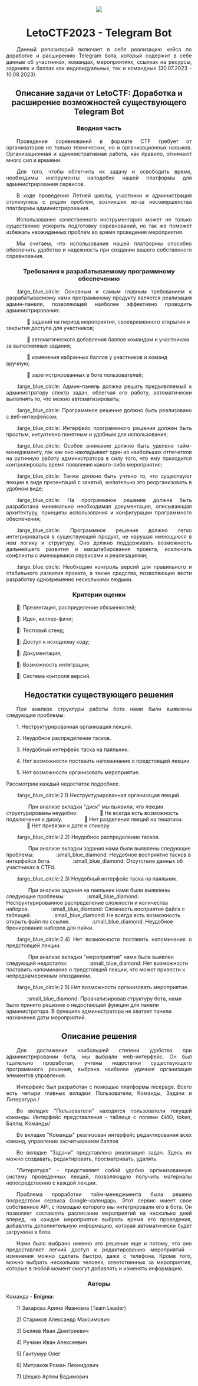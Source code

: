 <h1 Enigma </h1>
<p align="center">
    <img src="URL">
</p>

<h1 align="center">
LetoCTF2023 - Telegram Bot
</h1>

<p align="justify">&emsp;&emsp;Данный репозиторий включает в себя реализацию кейса по доработке и расширению Telegram бота, который содержит в себе данные об участниках, командах, мероприятиях, ссылках на ресурсы, заданиях и баллах как индивидуальных, так и командных (30.07.2023 - 10.08.2023).</p>

<h2 align="center">
    Описание задачи от LetoCTF: Доработка и расширение возможностей существующего Telegram Bot
</h2>

<h3 align="center">
    Вводная часть
</h3> 

<p align="justify">&emsp;&emsp;Проведение соревнований в формате CTF требует от организаторов не только технических, но и организационных навыков. Организационная и административная работа, как правило, отнимают много сил и времени.</p>

<p align="justify">&emsp;&emsp;Для того, чтобы облегчить их задачу и освободить время, необходимы инструменты наподобие нашей платформы для администрирования сервисов.</p>

<p align="justify">&emsp;&emsp;В ходе проведения Летней школы, участники и администрация столкнулись с рядом проблем, возникших из-за несовершенства платформы администрирования.</p>

<p align="justify">&emsp;&emsp;Использование качественного инструментария может не только существенно ускорить подготовку соревнований, но так же поможет избежать неожиданных проблем во время проведения мероприятия.</p>

<p align="justify">&emsp;&emsp;Мы считаем, что использование нашей платформы способно обеспечить удобство и надежность при создании вашего собственного соревнования.</p>


<h3 align="center">
    Требования к разрабатываемому программному обеспечению
</h3>

<p align="justify">&emsp;&emsp;:large_blue_circle: Основным и самым главным требованием к разрабатываемому нами программному продукту является реализация админ-панели, позволяющей наиболее эффективно проводить администрирование:</p>

&emsp;&emsp;&emsp;&emsp;:small_blue_diamond: заданий на период мероприятия, своевременного открытия и закрытия доступа для участников;

&emsp;&emsp;&emsp;&emsp;:small_blue_diamond: автоматического добавления баллов командам и участникам за выполненные задания;

&emsp;&emsp;&emsp;&emsp;:small_blue_diamond: изменения набранных баллов у участников и команд вручную;

&emsp;&emsp;&emsp;&emsp;:small_blue_diamond: зарегистрированных в боте пользователей;

<p align="justify">&emsp;&emsp;:large_blue_circle: Админ-панель должна решать предъявляемый к администратору спектр задач, облегчая его работу, автоматически выполнять то, что можно автоматизировать;</p>

<p align="justify">&emsp;&emsp;:large_blue_circle: Программное решение должно быть реализовано с веб-интерфейсом;</p>

<p align="justify">&emsp;&emsp;:large_blue_circle: Интерфейс программного решения должен быть простым, интуитивно понятным и удобным для использования;</p>

<p align="justify">&emsp;&emsp;:large_blue_circle: Особое внимание должно быть уделено тайм-менеджменту, так как оно накладывает один из наибольших отпечатков на рутинную работу администратора в силу того, что ему приходится контролировать время появления какого-либо мероприятия;</p>

<p align="justify">&emsp;&emsp;:large_blue_circle: Также должно быть учтено то, что существуют лекции в виде презентаций с занятий, желательно это реорганизовать в удобном виде;</p>

<p align="justify">&emsp;&emsp;:large_blue_circle: На программное решение должна быть разработана минимально необходимая документация, описывающая архитектуру, принципы использования и конфигурации программного обеспечения;</p>

<p align="justify">&emsp;&emsp;:large_blue_circle: Программное решение должно легко интегрироваться в существующий продукт, не нарушая имеющуюся в нем логику и структуру. Оно должно поддерживать возможность дальнейшего развития и масштабирования проекта, исключать конфликты с имеющимися сервисами и реализациями;</p>

<p align="justify">&emsp;&emsp;:large_blue_circle: Необходим контроль версий для правильного и стабильного развития проекта, а также средства, позволяющие вести разработку одновременно несколькими людьми.

<h3 align="center">
    Критерии оценки
</h3>  

<p align="justify">&emsp;&emsp;🏴: Презентация, распределение обязанностей;</p>

<p align="justify">&emsp;&emsp;🏴: Идея, киллер-фичи;</p>

<p align="justify">&emsp;&emsp;🏴: Тестовый стенд;<p>

<p align="justify">&emsp;&emsp;🏴: Доступ к исходному коду;</p>

<p align="justify">&emsp;&emsp;🏴: Документация;</p>

<p align="justify">&emsp;&emsp;🏴: Возможность интеграции;</p>
 
<p align="justify">&emsp;&emsp;🏴: Система контроля версий.</p>


<h2 align="center">
    Недостатки существующего решения
</h2>

<p align="justify">&emsp;&emsp;При анализе структуры работы бота нами были выявлены следующие проблемы:</p>

<p align="justify">&emsp;&emsp;1. Неструктурированная организация лекций.</p>
<p align="justify">&emsp;&emsp;2. Неудобное распределение тасков.</p>
<p align="justify">&emsp;&emsp;3. Неудобный интерфейс таска на паяльник.</p>
<p align="justify">&emsp;&emsp;4. Нет возможности поставить напоминание о предстоящей лекции.</p>
<p align="justify">&emsp;&emsp;5. Нет возможности организовать мероприятие.</p>

<p align="justify"> Рассмотрим каждый недостаток подробнее.</p>

<p align="justify">&emsp;&emsp;:large_blue_circle:2.1) Неструктурированная организация лекций.</p>

&emsp;&emsp;&emsp;&emsp; При анализе вкладки "диск" мы выявили, что лекции структурированы неудобно:
&emsp;&emsp;&emsp;&emsp;:small_blue_diamond: Не всегда есть возможность подключения к диску.
&emsp;&emsp;&emsp;&emsp;:small_blue_diamond: Нет разделения лекций на тематики.
&emsp;&emsp;&emsp;&emsp;:small_blue_diamond: Нет привязки к дате и спикеру.

<p align="justify">&emsp;&emsp;:large_blue_circle:2.2) Неудобное распределение тасков.</p>
&emsp;&emsp;&emsp;&emsp; При анализе вкладки задания нами были выявлены следующие проблемы:
&emsp;&emsp;&emsp;&emsp;:small_blue_diamond: Неудобное восприятие тасков в интерфейсе бота.
&emsp;&emsp;&emsp;&emsp;:small_blue_diamond: Отсутствие данных об участниках в CTFd.
<p align="justify">&emsp;&emsp;:large_blue_circle:2.3) Неудобный интерфейс таска на паяльник.</p>
&emsp;&emsp;&emsp;&emsp; При анализе задания на паяльник нами были выявлены следующие проблемы: 
&emsp;&emsp;&emsp;&emsp;:small_blue_diamond: Неструктурированное распределение сложности и количества наборов.
&emsp;&emsp;&emsp;&emsp;:small_blue_diamond: Сложность восприятия файла с таблицей.
&emsp;&emsp;&emsp;&emsp;:small_blue_diamond: Не всегда есть возможность открыть файл по ссылке.
&emsp;&emsp;&emsp;&emsp;:small_blue_diamond: Неудобное бронирование наборов для пайки.
<p align="justify">&emsp;&emsp;:large_blue_circle:2.4) Нет возможности поставить напоминание о предстоящей лекции.</p>
&emsp;&emsp;&emsp;&emsp; При анализе вкладки "мероприятия" нами была выявлен следующий недостаток:
&emsp;&emsp;&emsp;&emsp;:small_blue_diamond: Нет возможности поставить напоминание о предстоящей лекции, что может привести к непреднамеренным опозданиям.
<p align="justify">&emsp;&emsp;:large_blue_circle:2.5) Нет возможности организовать мероприятие.</p>
&emsp;&emsp;&emsp;&emsp;:small_blue_diamond: Проанализировав структуру бота, нами было принято решение о недостающей функции для панели администратора. В функциях администратора не хватает панели назначения даты мероприятий.
<h2 align="center">
    Описание решения
</h2>

<p align="justify">&emsp;&emsp;Для достижения наибольшей степени удобства при администрировании бота, мы выбрали web-интерфейс. Он был тщательно проработан, учтены недостатки существующего программного решения, выбрана наиболее удачная организация элементов управления.</p>

<p align="justify">&emsp;&emsp;Интерфейс был разработан с помощью платформы nicepage. Всего есть четыре главных вкладки: Пользователи, Команды, Задачи и Литература./</p>

<p align="justify">&emsp;&emsp;Во вкладке "Пользователи" находятся пользователи текущей команды. Интерфейс представления - таблица с полями ФИО, token, Баллы, Команды/</p>

<p align="justify">&emsp;&emsp;Во вкладке "Команды" реализован интерфейс редактирования всех команд, управление засчитыванием баллов</p>

<p align="justify">&emsp;&emsp;Во вкладке "Задачи" представлена реализация задач. Здесь их можно создавать, редактировать, просматривать, удалять.</p>

<p align="justify">&emsp;&emsp;"Литература" - представляет собой удобно организованную систему проведенных лекций, позволяющую получить материалы непосредственно с каждой лекции.</p>

<p align="justify">&emsp;&emsp;Проблема проработки тайм-менеджмента была решена посредством сервиса Google-календарь. Этот сервис имеет свое собственное API, с помощью которого мы интегрировали его в бота. Он позволяет составлять расписание мероприятий на несколько дней вперед, на каждое мероприятие выбрать время его проведения, добавлять дополнительную информацию, которая автоматически будет загружена в бота.</p>

<p align="justify">&emsp;&emsp;Нами было выбрано именно это решение еще и потому, что оно предоставляет легкий доступ к редактированию мероприятий - изменения можно сделать быстро, даже с телефона. Кроме того, можно выбрать нескольких человек, ответственных за мероприятия, которые в любой момент смогут добавлять и изменять информацию.</p>
<h3 align="center">
    Авторы
</h3>

Команда - **Enigma**:
<p align="justify">&emsp;&emsp;1) Захарова Арина Ивановна (Team Leader)</p>
<p align="justify">&emsp;&emsp;2) Стариков Александр Максимович</p>
<p align="justify">&emsp;&emsp;3) Беляев Иван Дмитриевич</p>
<p align="justify">&emsp;&emsp;4) Ручкин Иван Алексеевич</p>
<p align="justify">&emsp;&emsp;5) Гантумур Олег </p>
<p align="justify">&emsp;&emsp;6) Митраков Роман Леонидович</p>
<p align="justify">&emsp;&emsp;7) Шешко Артем Вадимович</p>



